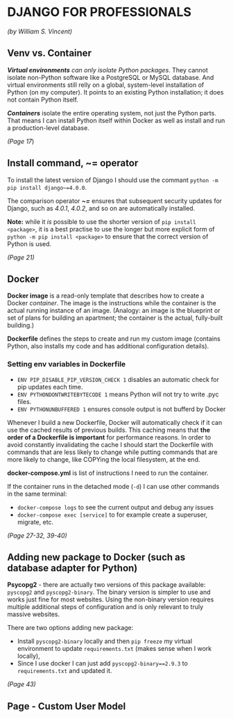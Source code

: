 # DJANGO FOR PROFESSIONALS
*(by William S. Vincent)*

## Venv vs. Container
***Virtual environments*** *can only isolate Python packages*. They cannot isolate non-Python software like a PostgreSQL or MySQL database. And virtual environments still relly on a global, system-level installation of Python (on my computer). It points to an existing Python installation; it does not contain Python itself.

***Containers*** isolate the entire operating system, not just the Python parts. That means I can install Python itself within Docker as well as install and run a production-level database.

*(Page 17*)

## Install command, ~= operator
To install the latest version of Django I should use the commant `python -m pip install django~=4.0.0`.

The comparison operator ***~=*** ensures that subsequent security updates for Django, such as *4.0.1*, *4.0.2*, and so on are automatically installed.

**Note:** while it *is* possible to use the shorter version of `pip install <package>`, it is a best practise to use the longer but more explicit form of `python -m pip install <package>` to ensure that the correct version of Python is used.

*(Page 21)*

## Docker
**Docker image** is a read-only template that describes how to create a Docker *container*. The image is the instructions while the container is the actual running instance of an image. (Analogy: an image is the blueprint or set of plans for building an apartment; the container is the actual, fully-built building.)

**Dockerfile** defines the steps to create and run my custom image (contains Python, also installs my code and has additional configuration details).

### Setting env variables in Dockerfile
- `ENV PIP_DISABLE_PIP_VERSION_CHECK 1` disables an automatic check for pip updates each time.
- `ENV PYTHONDONTWRITEBYTECODE 1` means Python will not try to write .pyc files.
- `ENV PYTHONUNBUFFERED 1` ensures console output is not bufferd by Docker

Whenever I build a new Dockerfile, Docker will automatically check if it can use the cached results of previous builds. This caching means that **the order of a Dockerfile is important** for performance reasons. In order to avoid constantly invalidating the cache I should start the Dockerfile with commands that are less likely to change while putting commands that are more likely to change, like COPYing the local filesystem, at the end.

**docker-compose.yml** is list of instructions I need to run the container.

If the container runs in the detached mode (`-d`) I can use other commands in the same terminal:
- `docker-compose logs` to see the current output and debug any issues
- `docker-compose exec [service]` to for example create a superuser, migrate, etc.

*(Page 27-32, 39-40)*

## Adding new package to Docker (such as database adapter for Python)
**Psycopg2** - there are actually two versions of this package available: `pyscopg2` and `pyscopg2-binary`. The binary version is simpler to use and works just fine for most websites. Using the non-binary version requires multiple additional steps of configuration and is only relevant to truly massive websites.

There are two options adding new package:
- Install `pyscopg2-binary` locally and then `pip freeze` my virtual environment to update `requirements.txt` (makes sense when I work locally),
- Since I use docker I can just add `pyscopg2-binary==2.9.3` to `requirements.txt` and updated it.

*(Page 43)*

## Page - Custom User Model
